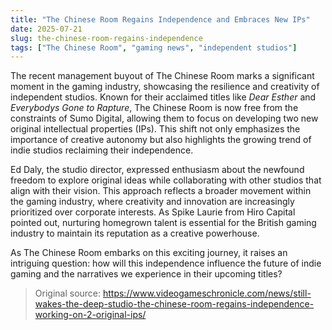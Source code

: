 ```yaml
---
title: "The Chinese Room Regains Independence and Embraces New IPs"
date: 2025-07-21
slug: the-chinese-room-regains-independence
tags: ["The Chinese Room", "gaming news", "independent studios"]
---
```


The recent management buyout of The Chinese Room marks a significant moment in the gaming industry, showcasing the resilience and creativity of independent studios. Known for their acclaimed titles like *Dear Esther* and *Everybodys Gone to Rapture*, The Chinese Room is now free from the constraints of Sumo Digital, allowing them to focus on developing two new original intellectual properties (IPs). This shift not only emphasizes the importance of creative autonomy but also highlights the growing trend of indie studios reclaiming their independence.

Ed Daly, the studio director, expressed enthusiasm about the newfound freedom to explore original ideas while collaborating with other studios that align with their vision. This approach reflects a broader movement within the gaming industry, where creativity and innovation are increasingly prioritized over corporate interests. As Spike Laurie from Hiro Capital pointed out, nurturing homegrown talent is essential for the British gaming industry to maintain its reputation as a creative powerhouse.

As The Chinese Room embarks on this exciting journey, it raises an intriguing question: how will this independence influence the future of indie gaming and the narratives we experience in their upcoming titles?
> Original source: https://www.videogameschronicle.com/news/still-wakes-the-deep-studio-the-chinese-room-regains-independence-working-on-2-original-ips/